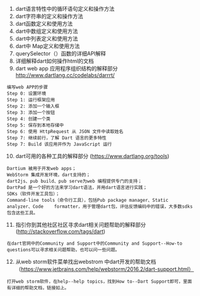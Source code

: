 1. dart语言特性中的循环语句定义和操作方法
2. dart字符串的定义和操作方法
3. dart函数定义和使用方法
4. dart中数组定义和使用方法
5. dart中列表定义和使用方法
6. dart中 Map定义和使用方法
7. querySelector（）函数的详细API解释
8. 详细解释dart如何操作html的文档
9. dart web app 应用程序组织结构的解释部分
http://www.dartlang.cc/codelabs/darrrt/
```
编写web APP的步骤
Step 0: 设置环境
Step 1: 运行框架应用
Step 2: 添加一个输入框
Step 3: 添加一个按钮
Step 4: 创建一个类
Step 5: 保存到本地存储中
Step 6: 使用 HttpRequest 从 JSON 文件中读取姓名
Step 7: 继续前行，了解 Dart 语言的更多特性
Step 7: Build 该应用并作为 JavaScript 运行
```
10. dart可用的各种工具的解释部分
(https://www.dartlang.org/tools)
```
Dartium 被用于开发web apps；
WebStorm 集成开发环境，dart支持的；
dart2js、pub build、pub serve为web 编程提供专门的支持；
DartPad 是一个好的方法来学习dart语法，并用dart语言进行实践；
SDKs（软件开发工具包）；
Command-line tools（命令行工具），包括Pub package manager、Static analyzer、Code    formatter，用于管理dart包，评估反馈编码中的错误，大多数sdks包含这些工具。
```
11. 指引你到其他社区社区寻求dart相关问题帮助的解释部分
(http://stackoverflow.com/tags/dart)
```
在dart官网中的Community and Support中的Community and Support--How-to questions可以寻求相关问题帮助，也可以问一些问题。
```
12. 从web storm软件菜单找出webstrom 中dart开发的帮助文档
（https://www.jetbrains.com/help/webstorm/2016.2/dart-support.html）
```
打开web storm软件，在help--help topics，找到How to--Dart Support即可，里面有详细的帮助文档，链接如上。
```

